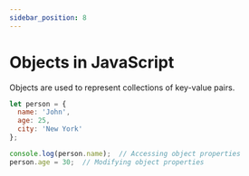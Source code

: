 ```yaml
---
sidebar_position: 8
---
```


# Objects in JavaScript

Objects are used to represent collections of key-value pairs.

```js
let person = {
  name: 'John',
  age: 25,
  city: 'New York'
};

console.log(person.name);  // Accessing object properties
person.age = 30;  // Modifying object properties
```

